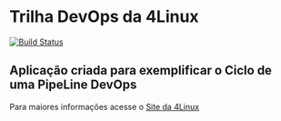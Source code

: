 # Trilha DevOps da 4Linux

<!-- Altere a Flag abaixo com sua URL do Travis -->
[![Build Status](https://travis-ci.org/lhlima/DevOpsLab-HelloWorld.svg?branch=master)](https://travis-ci.org/lhlima/DevOpsLab-HelloWorld)

## Aplicação criada para exemplificar o Ciclo de uma PipeLine DevOps


Para maiores informações acesse o [Site da 4Linux](https://www.4linux.com.br/cursos/devops)
